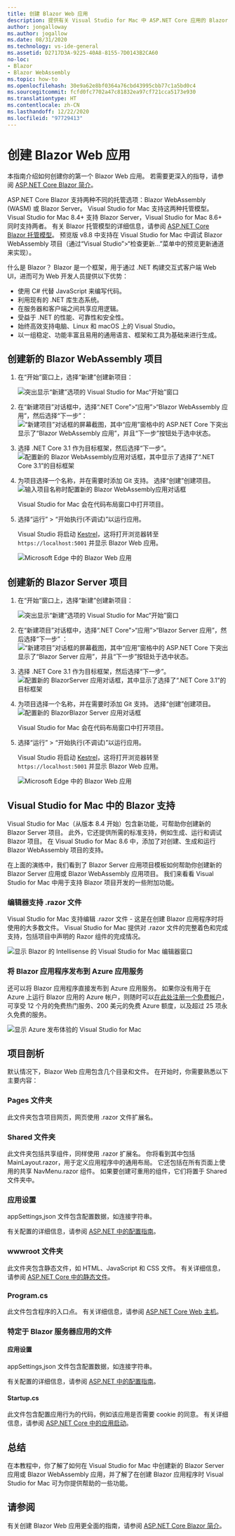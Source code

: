```yaml
---
title: 创建 Blazor Web 应用
description: 提供有关 Visual Studio for Mac 中 ASP.NET Core 应用的 Blazor 支持的信息。
author: jongalloway
ms.author: jogallow
ms.date: 08/31/2020
ms.technology: vs-ide-general
ms.assetid: D2717D3A-9225-40A8-8155-7D0143B2CA60
no-loc:
- Blazor
- Blazor WebAssembly
ms.topic: how-to
ms.openlocfilehash: 30e9a62e8bf0364a76cbd43995cbb77c1a5bd0c4
ms.sourcegitcommit: fcfd0fc7702a47c81832ea97cf721cca5173e930
ms.translationtype: HT
ms.contentlocale: zh-CN
ms.lasthandoff: 12/22/2020
ms.locfileid: "97729413"
---
```

# <a name="create-blazor-web-apps"></a>创建 Blazor Web 应用

本指南介绍如何创建你的第一个 Blazor Web 应用。 若需要更深入的指导，请参阅 [ASP.NET Core Blazor 简介](/aspnet/core/blazor/index)。

ASP.NET Core Blazor 支持两种不同的托管选项：Blazor WebAssembly (WASM) 或 Blazor Server。 Visual Studio for Mac 支持这两种托管模型。 Visual Studio for Mac 8.4+ 支持 Blazor Server，Visual Studio for Mac 8.6+ 同时支持两者。 有关 Blazor 托管模型的详细信息，请参阅 [ASP.NET Core Blazor 托管模型](/aspnet/core/blazor/hosting-models?view=aspnetcore-3.1&preserve-view=true)。 预览版 v8.8 中支持在 Visual Studio for Mac 中调试 Blazor WebAssembly 项目（通过“Visual Studio”>“检查更新...”菜单中的预览更新通道来实现）。

什么是 Blazor？ Blazor 是一个框架，用于通过 .NET 构建交互式客户端 Web UI，进而可为 Web 开发人员提供以下优势：

* 使用 C# 代替 JavaScript 来编写代码。
* 利用现有的 .NET 库生态系统。
* 在服务器和客户端之间共享应用逻辑。
* 受益于 .NET 的性能、可靠性和安全性。
* 始终高效支持电脑、Linux 和 macOS 上的 Visual Studio。
* 以一组稳定、功能丰富且易用的通用语言、框架和工具为基础来进行生成。

## <a name="create-a-new-blazor-webassembly-project"></a>创建新的 Blazor WebAssembly 项目
1. 在“开始”窗口上，选择“新建”创建新项目：

   ![突出显示“新建”选项的 Visual Studio for Mac“开始”窗口](media/blazor-new-project.png)

1. 在“新建项目”对话框中，选择“.NET Core”>“应用”>“Blazor WebAssembly 应用”，然后选择“下一步”：![“新建项目”对话框的屏幕截图，其中“应用”窗格中的 ASP.NET Core 下突出显示了“Blazor WebAssembly 应用”，并且“下一步”按钮处于选中状态。](media/blazor-wasm-project-template.png)

1. 选择 .NET Core 3.1 作为目标框架，然后选择“下一步”。 
   ![配置新的 Blazor WebAssembly应用对话框，其中显示了选择了“.NET Core 3.1”的目标框架](media/blazor-wasm-select-target-framework.png)

1. 为项目选择一个名称，并在需要时添加 Git 支持。 选择“创建”创建项目。
    ![输入项目名称时配置新的 Blazor WebAssembly应用对话框](media/blazor-wasm-name-project.png)

   Visual Studio for Mac 会在代码布局窗口中打开项目。

1. 选择“运行” > “开始执行(不调试)”以运行应用。

   Visual Studio 将启动 [Kestrel](/aspnet/core/fundamentals/servers/kestrel)，这将打开浏览器转至 `https://localhost:5001` 并显示 Blazor Web 应用。

   ![Microsoft Edge 中的 Blazor Web 应用](media/blazor-new-app-in-edge.png)

## <a name="creating-a-new-blazor-server-project"></a>创建新的 Blazor Server 项目

1. 在“开始”窗口上，选择“新建”创建新项目：

   ![突出显示“新建”选项的 Visual Studio for Mac“开始”窗口](media/blazor-new-project.png)
1. 在“新建项目”对话框中，选择“.NET Core”>“应用”>“Blazor Server 应用”，然后选择“下一步”    ：![“新建项目”对话框的屏幕截图，其中“应用”窗格中的 ASP.NET Core 下突出显示了“Blazor Server 应用”，并且“下一步”按钮处于选中状态。](media/blazor-project-template.png)

1. 选择 .NET Core 3.1 作为目标框架，然后选择“下一步”。 
   ![配置新的 BlazorServer 应用对话框，其中显示了选择了“.NET Core 3.1”的目标框架](media/blazor-select-target-framework.png)

1. 为项目选择一个名称，并在需要时添加 Git 支持。 选择“创建”创建项目。
   ![配置新的 BlazorBlazor Server 应用对话框](media/blazor-name-project.png)

   Visual Studio for Mac 会在代码布局窗口中打开项目。
1. 选择“运行” > “开始执行(不调试)”以运行应用。

   Visual Studio 将启动 [Kestrel](/aspnet/core/fundamentals/servers/kestrel)，这将打开浏览器转至 `https://localhost:5001` 并显示 Blazor Web 应用。

   ![Microsoft Edge 中的 Blazor Web 应用](media/blazor-new-app-in-edge.png)

## <a name="blazor-support-in-visual-studio-for-mac"></a>Visual Studio for Mac 中的 Blazor 支持

Visual Studio for Mac（从版本 8.4 开始）包含新功能，可帮助你创建新的 Blazor Server 项目。 此外，它还提供所需的标准支持，例如生成、运行和调试 Blazor 项目。 在 Visual Studio for Mac 8.6 中，添加了对创建、生成和运行 Blazor WebAssembly 项目的支持。

在上面的演练中，我们看到了 Blazor Server 应用项目模板如何帮助你创建新的 Blazor Server 应用或 Blazor WebAssembly 应用项目。 我们来看看 Visual Studio for Mac 中用于支持 Blazor 项目开发的一些附加功能。

### <a name="editor-support-for-razor-files"></a>编辑器支持 .razor 文件
Visual Studio for Mac 支持编辑 .razor 文件 - 这是在创建 Blazor 应用程序时将使用的大多数文件。 Visual Studio for Mac 提供对 .razor 文件的完整着色和完成支持，包括项目中声明的 Razor 组件的完成情况。

![显示 Blazor 的 Intellisense 的 Visual Studio for Mac 编辑器窗口](media/blazor-intellisense.png)

### <a name="publishing-blazor-applications-to-azure-app-service"></a>将 Blazor 应用程序发布到 Azure 应用服务
还可以将 Blazor 应用程序直接发布到 Azure 应用服务。 如果你没有用于在 Azure 上运行 Blazor 应用的 Azure 帐户，则随时可以[在此处注册一个免费帐户](https://azure.microsoft.com/free)，可享受 12 个月的免费热门服务、200 美元的免费 Azure 额度，以及超过 25 项永久免费的服务。

![显示 Azure 发布体验的 Visual Studio for Mac](media/blazor-azure-publish.png)

## <a name="project-anatomy"></a>项目剖析

默认情况下，Blazor Web 应用包含几个目录和文件。 在开始时，你需要熟悉以下主要内容：

### <a name="pages-folder"></a>Pages 文件夹

此文件夹包含项目网页，网页使用 .razor 文件扩展名。

### <a name="shared-folder"></a>Shared 文件夹

此文件夹包括共享组件，同样使用 .razor 扩展名。 你将看到其中包括 MainLayout.razor，用于定义应用程序中的通用布局。 它还包括在所有页面上使用的共享 NavMenu.razor 组件。 如果要创建可重用的组件，它们将置于 Shared 文件夹中。

### <a name="app-settings"></a>应用设置

appSettings,json 文件包含配置数据，如连接字符串。

有关配置的详细信息，请参阅 [ASP.NET 中的配置指南](/aspnet/core/fundamentals/configuration/index)。

### <a name="wwwroot-folder"></a>wwwroot 文件夹

此文件夹包含静态文件，如 HTML、JavaScript 和 CSS 文件。 有关详细信息，请参阅 [ASP.NET Core 中的静态文件](/aspnet/core/fundamentals/static-files)。

### <a name="programcs"></a>Program.cs

此文件包含程序的入口点。 有关详细信息，请参阅 [ASP.NET Core Web 主机](/aspnet/core/fundamentals/host/web-host)。

### <a name="blazor-server-app-specific-files"></a>特定于 Blazor 服务器应用的文件
#### <a name="app-settings"></a>应用设置

appSettings,json 文件包含配置数据，如连接字符串。

有关配置的详细信息，请参阅 [ASP.NET 中的配置指南](/aspnet/core/fundamentals/configuration/index)。

#### <a name="startupcs"></a>Startup.cs

此文件包含配置应用行为的代码，例如该应用是否需要 cookie 的同意。 有关详细信息，请参阅 [ASP.NET Core 中的应用启动](/aspnet/core/fundamentals/startup)。

## <a name="summary"></a>总结
在本教程中，你了解了如何在 Visual Studio for Mac 中创建新的 Blazor Server 应用或 Blazor WebAssembly 应用，并了解了在创建 Blazor 应用程序时 Visual Studio for Mac 可为你提供帮助的一些功能。

## <a name="see-also"></a>请参阅

有关创建 Blazor Web 应用更全面的指南，请参阅 [ASP.NET Core Blazor 简介](/aspnet/core/blazor/index)。